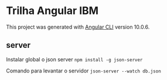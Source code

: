# Trilha Angular IBM

This project was generated with [Angular CLI](https://github.com/angular/angular-cli) version 10.0.6.

##  server

Instalar global o json server `npm install -g json-server` 

Comando para levantar o servidor `json-server --watch db.json` 

